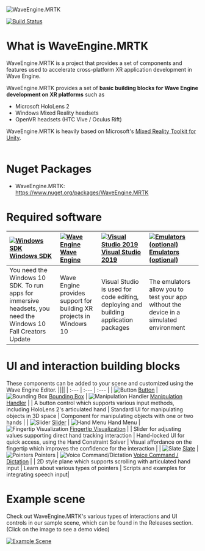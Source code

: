 ![WaveEngine.MRTK](Documentation/Images/Wave_MRTK_banner.png)

[![Build Status](https://waveengineteam.visualstudio.com/Wave.Engine/_apis/build/status/WaveEngine.MixedRealityToolkit-WaveEngine?branchName=master)](https://waveengineteam.visualstudio.com/Wave.Engine/_build/latest?definitionId=61&branchName=master)

# What is WaveEngine.MRTK
WaveEngine.MRTK is a project that provides a set of components and features used to accelerate cross-platform XR application development in Wave Engine. 

WaveEngine.MRTK provides a set of **basic building blocks for Wave Engine development on XR platforms** such as
* Microsoft HoloLens 2
* Windows Mixed Reality headsets
* OpenVR headsets (HTC Vive / Oculus Rift)

WaveEngine.MRTK is heavily based on Microsoft's [Mixed Reality Toolkit for Unity](https://github.com/microsoft/MixedRealityToolkit-Unity).<br><br>

# Nuget Packages
- WaveEngine.MRTK: https://www.nuget.org/packages/WaveEngine.MRTK

# Required software
[![Windows SDK](Documentation/Images/Requirements_WindowsSDK.png)](https://developer.microsoft.com/windows/downloads/windows-10-sdk) [Windows SDK](https://developer.microsoft.com/windows/downloads/windows-10-sdk) | [![Wave Engine](Documentation/Images/Requirements_WaveEngine.png)](https://waveengine.net/Downloads) [Wave Engine](https://waveengine.net/Downloads) | [![Visual Studio 2019](Documentation/Images/Requirements_VisualStudio.png)](http://dev.windows.com/downloads) [Visual Studio 2019](http://dev.windows.com/downloads) | [![Emulators (optional)](Documentation/Images/Requirements_Emulators.png)](https://docs.microsoft.com/windows/mixed-reality/using-the-hololens-emulator) [Emulators (optional)](https://docs.microsoft.com/windows/mixed-reality/using-the-hololens-emulator)|
| :--- | :--- | :--- | :--- |
| You need the Windows 10 SDK. To run apps for immersive headsets, you need the Windows 10 Fall Creators Update | Wave Engine provides support for building XR projects in Windows 10 | Visual Studio is used for code editing, deploying and building application packages | The emulators allow you to test your app without the device in a simulated environment |

# UI and interaction building blocks
These components can be added to your scene and customized using the Wave Engine Editor.
||||
| :--- | :--- | :--- |
| ![Button](Documentation/Images/Button/MRTK_Button_Main.png) [Button](Documentation/README_Button.md) | ![Bounding Box](Documentation/Images/BoundingBox/MRTK_BoundingBox_Main.png) [Bounding Box](Documentation/README_BoundingBox.md) | ![Manipulation Handler](Documentation/Images/ManipulationHandler/MRTK_Manipulation_Main.png) [Manipulation Handler](Documentation/README_ManipulationHandler.md) |
| A button control which supports various input methods, including HoloLens 2's articulated hand | Standard UI for manipulating objects in 3D space | Component for manipulating objects with one or two hands |
| ![Slider](Documentation/Images/Slider/MRTK_UX_Slider_Main.jpg) [Slider](Documentation/README_Slider.md) | ![Hand Menu](Documentation/Images/Solver/MRTK_UX_HandMenu.png) Hand Menu | ![Fingertip Visualization](Documentation/Images/Fingertip/MRTK_FingertipVisualization_Main.png) [Fingertip Visualization](Documentation/README_FingerTip.md) |
| Slider for adjusting values supporting direct hand tracking interaction | Hand-locked UI for quick access, using the Hand Constraint Solver | Visual affordance on the fingertip which improves the confidence for the interaction |
| ![Slate](Documentation/Images/Slate/MRTK_Slate_Main.png) [Slate](Documentation/README_Slate.md) | ![Pointers](Documentation/Images/Pointers/MRTK_Pointer_Main.png) Pointers | ![Voice Command/Dictation](Documentation/Images/VoiceCommands/MRTK_Input_Speech.png) [Voice Command / Dictation](Documentation/README_Voice.md) |
| 2D style plane which supports scrolling with articulated hand input | Learn about various types of pointers | Scripts and examples for integrating speech input|

# Example scene
Check out WaveEngine.MRTK's various types of interactions and UI controls in our sample scene, which can be found in the Releases section. (Click on the image to see a demo video)

[![Example Scene](Documentation/Images/MRTK_Examples.png)](https://www.youtube.com/watch?v=KbhLifObJNA)

